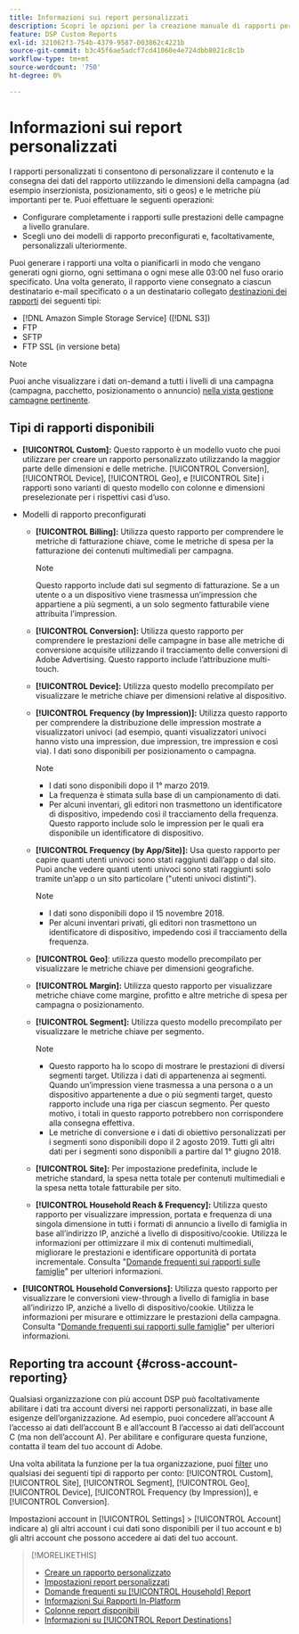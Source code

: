 ```yaml
---
title: Informazioni sui report personalizzati
description: Scopri le opzioni per la creazione manuale di rapporti personalizzati o l’utilizzo di modelli di rapporto preconfigurati.
feature: DSP Custom Reports
exl-id: 321062f3-754b-4379-9587-003862c4221b
source-git-commit: b3c45f6ae5adcf7cd41060e4e724dbb8021c8c1b
workflow-type: tm+mt
source-wordcount: '750'
ht-degree: 0%

---
```


# Informazioni sui report personalizzati

I rapporti personalizzati ti consentono di personalizzare il contenuto e la consegna dei dati del rapporto utilizzando le dimensioni della campagna (ad esempio inserzionista, posizionamento, siti o geos) e le metriche più importanti per te. Puoi effettuare le seguenti operazioni:

* Configurare completamente i rapporti sulle prestazioni delle campagne a livello granulare.
* Scegli uno dei modelli di rapporto preconfigurati e, facoltativamente, personalizzali ulteriormente.

Puoi generare i rapporti una volta o pianificarli in modo che vengano generati ogni giorno, ogni settimana o ogni mese alle 03:00 nel fuso orario specificato. Una volta generato, il rapporto viene consegnato a ciascun destinatario e-mail specificato o a un destinatario collegato [destinazioni dei rapporti](/help/dsp/reports/report-destinations/report-destination-about.md) dei seguenti tipi:

* [!DNL Amazon Simple Storage Service] ([!DNL S3])
* FTP
* SFTP
* FTP SSL (in versione beta)

>[!NOTE]
>
>Puoi anche visualizzare i dati on-demand a tutti i livelli di una campagna (campagna, pacchetto, posizionamento o annuncio) [nella vista gestione campagne pertinente](/help/dsp/campaign-management/reports/campaign-reports-about.md).

## Tipi di rapporti disponibili

* **[!UICONTROL Custom]:** Questo rapporto è un modello vuoto che puoi utilizzare per creare un rapporto personalizzato utilizzando la maggior parte delle dimensioni e delle metriche. [!UICONTROL Conversion], [!UICONTROL Device], [!UICONTROL Geo], e [!UICONTROL Site] i rapporti sono varianti di questo modello con colonne e dimensioni preselezionate per i rispettivi casi d’uso.

* Modelli di rapporto preconfigurati

   * **[!UICONTROL Billing]:** Utilizza questo rapporto per comprendere le metriche di fatturazione chiave, come le metriche di spesa per la fatturazione dei contenuti multimediali per campagna.

     >[!NOTE]
     >
     >Questo rapporto include dati sul segmento di fatturazione. Se a un utente o a un dispositivo viene trasmessa un’impression che appartiene a più segmenti, a un solo segmento fatturabile viene attribuita l’impression.

   * **[!UICONTROL Conversion]:** Utilizza questo rapporto per comprendere le prestazioni delle campagne in base alle metriche di conversione acquisite utilizzando il tracciamento delle conversioni di Adobe Advertising. Questo rapporto include l’attribuzione multi-touch.

   * **[!UICONTROL Device]:** Utilizza questo modello precompilato per visualizzare le metriche chiave per dimensioni relative al dispositivo.

   * **[!UICONTROL Frequency (by Impression)]:** Utilizza questo rapporto per comprendere la distribuzione delle impression mostrate a visualizzatori univoci (ad esempio, quanti visualizzatori univoci hanno visto una impression, due impression, tre impression e così via). I dati sono disponibili per posizionamento o campagna.

     >[!NOTE]
     >
     >* I dati sono disponibili dopo il 1° marzo 2019.
     >* La frequenza è stimata sulla base di un campionamento di dati.
     >* Per alcuni inventari, gli editori non trasmettono un identificatore di dispositivo, impedendo così il tracciamento della frequenza. Questo rapporto include solo le impression per le quali era disponibile un identificatore di dispositivo.

   * **[!UICONTROL Frequency (by App/Site)]:** Usa questo rapporto per capire quanti utenti univoci sono stati raggiunti dall’app o dal sito. Puoi anche vedere quanti utenti univoci sono stati raggiunti solo tramite un’app o un sito particolare (&quot;utenti univoci distinti&quot;).

     >[!NOTE]
     >
     >* I dati sono disponibili dopo il 15 novembre 2018.
     >* Per alcuni inventari privati, gli editori non trasmettono un identificatore di dispositivo, impedendo così il tracciamento della frequenza.

   * **[!UICONTROL Geo]**: utilizza questo modello precompilato per visualizzare le metriche chiave per dimensioni geografiche.

   * **[!UICONTROL Margin]:** Utilizza questo rapporto per visualizzare metriche chiave come margine, profitto e altre metriche di spesa per campagna o posizionamento.

   * **[!UICONTROL Segment]:** Utilizza questo modello precompilato per visualizzare le metriche chiave per segmento.

     >[!NOTE]
     >
     >* Questo rapporto ha lo scopo di mostrare le prestazioni di diversi segmenti target. Utilizza i dati di appartenenza ai segmenti. Quando un’impression viene trasmessa a una persona o a un dispositivo appartenente a due o più segmenti target, questo rapporto include una riga per ciascun segmento. Per questo motivo, i totali in questo rapporto potrebbero non corrispondere alla consegna effettiva.
     >* Le metriche di conversione e i dati di obiettivo personalizzati per i segmenti sono disponibili dopo il 2 agosto 2019. Tutti gli altri dati per i segmenti sono disponibili a partire dal 1° giugno 2018.

   * **[!UICONTROL Site]:** Per impostazione predefinita, include le metriche standard, la spesa netta totale per contenuti multimediali e la spesa netta totale fatturabile per sito.

   * **[!UICONTROL Household Reach & Frequency]:** Utilizza questo rapporto per visualizzare impression, portata e frequenza di una singola dimensione in tutti i formati di annuncio a livello di famiglia in base all’indirizzo IP, anziché a livello di dispositivo/cookie. Utilizza le informazioni per ottimizzare il mix di contenuti multimediali, migliorare le prestazioni e identificare opportunità di portata incrementale. Consulta &quot;[Domande frequenti sui rapporti sulle famiglie](/help/dsp/reports/faq-household-report.md)&quot; per ulteriori informazioni.

* **[!UICONTROL Household Conversions]:** Utilizza questo rapporto per visualizzare le conversioni view-through a livello di famiglia in base all’indirizzo IP, anziché a livello di dispositivo/cookie. Utilizza le informazioni per misurare e ottimizzare le prestazioni della campagna. Consulta &quot;[Domande frequenti sui rapporti sulle famiglie](/help/dsp/reports/faq-household-report.md)&quot; per ulteriori informazioni.

## Reporting tra account {#cross-account-reporting}

Qualsiasi organizzazione con più account DSP può facoltativamente abilitare i dati tra account diversi nei rapporti personalizzati, in base alle esigenze dell’organizzazione. Ad esempio, puoi concedere all’account A l’accesso ai dati dell’account B e all’account B l’accesso ai dati dell’account C (ma non dell’account A). Per abilitare e configurare questa funzione, contatta il team del tuo account di Adobe.

Una volta abilitata la funzione per la tua organizzazione, puoi [filter](report-settings.md) uno qualsiasi dei seguenti tipi di rapporto per conto:  [!UICONTROL Custom], [!UICONTROL Site], [!UICONTROL Segment], [!UICONTROL Geo], [!UICONTROL Device], [!UICONTROL Frequency (by Impression)], e [!UICONTROL Conversion].

Impostazioni account in [!UICONTROL Settings] > [!UICONTROL Account] indicare a) gli altri account i cui dati sono disponibili per il tuo account e b) gli altri account che possono accedere ai dati del tuo account.

>[!MORELIKETHIS]
>
>* [Creare un rapporto personalizzato](/help/dsp/reports/report-create.md)
>* [Impostazioni report personalizzati](/help/dsp/reports/report-settings.md)
>* [Domande frequenti su [!UICONTROL Household] Report](/help/dsp/reports/faq-household-report.md)
>* [Informazioni Sui Rapporti In-Platform](/help/dsp/campaign-management/reports/campaign-reports-about.md)
>* [Colonne report disponibili](/help/dsp/reports/report-columns.md)
>* [Informazioni su [!UICONTROL Report Destinations]](/help/dsp/reports/report-destinations/report-destination-about.md)
